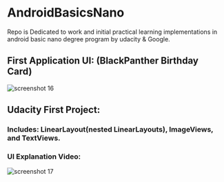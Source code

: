 # AndroidBasicsNano

Repo is Dedicated to work and initial practical learning implementations in android basic nano degree program by udacity &amp; Google.

## First Application UI: (BlackPanther Birthday Card)

![screenshot 16](https://user-images.githubusercontent.com/7467539/36638820-1f099894-1a24-11e8-9136-abc72813eaec.png)


## Udacity First Project: 

### Includes: LinearLayout(nested LinearLayouts), ImageViews, and TextViews.
### UI Explanation Video: 

![screenshot 17](https://user-images.githubusercontent.com/7467539/36849985-84f2ecd6-1d8b-11e8-8b7f-5810645e3e6f.png)

